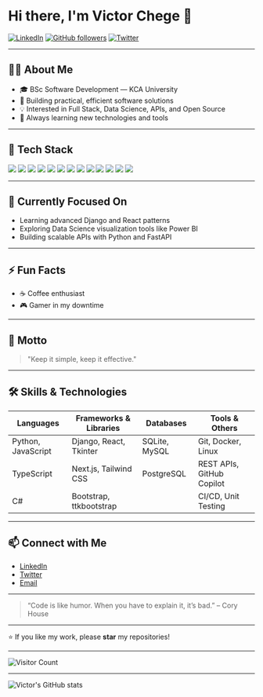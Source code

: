 # Hi there, I'm Victor Chege 👋

[![LinkedIn](https://img.shields.io/badge/-LinkedIn-blue?style=flat&logo=linkedin&logoColor=white&link=https://www.linkedin.com/in/victor-chege/)](https://www.linkedin.com/in/victor-chege/)
[![GitHub followers](https://img.shields.io/github/followers/deuce01?label=Follow&style=social)](https://github.com/deuce01)
[![Twitter](https://img.shields.io/twitter/follow/_victorchege_?style=social)](https://twitter.com/_victorchege_)

---

## 👨‍💻 About Me

- 🎓 BSc Software Development — KCA University  
- 🚀 Building practical, efficient software solutions  
- 💡 Interested in Full Stack, Data Science, APIs, and Open Source  
- 🌱 Always learning new technologies and tools

---
## 🧰 Tech Stack

<p align="left">
  <img src="https://img.shields.io/badge/Python-3776AB?style=for-the-badge&logo=python&logoColor=white" />
  <img src="https://img.shields.io/badge/JavaScript-F7DF1E?style=for-the-badge&logo=javascript&logoColor=black" />
  <img src="https://img.shields.io/badge/TypeScript-3178C6?style=for-the-badge&logo=typescript&logoColor=white" />
  <img src="https://img.shields.io/badge/React-20232A?style=for-the-badge&logo=react&logoColor=61DAFB" />
  <img src="https://img.shields.io/badge/Next.js-000000?style=for-the-badge&logo=next.js&logoColor=white" />
  <img src="https://img.shields.io/badge/Tailwind_CSS-06B6D4?style=for-the-badge&logo=tailwind-css&logoColor=white" />
  <img src="https://img.shields.io/badge/Django-092E20?style=for-the-badge&logo=django&logoColor=white" />
  <img src="https://img.shields.io/badge/Tkinter-FFB000?style=for-the-badge&logo=python&logoColor=white" />
  <img src="https://img.shields.io/badge/SQLite-003B57?style=for-the-badge&logo=sqlite&logoColor=white" />
  <img src="https://img.shields.io/badge/MySQL-005C84?style=for-the-badge&logo=mysql&logoColor=white" />
  <img src="https://img.shields.io/badge/PostgreSQL-336791?style=for-the-badge&logo=postgresql&logoColor=white" />
  <img src="https://img.shields.io/badge/Git-F05032?style=for-the-badge&logo=git&logoColor=white" />
  <img src="https://img.shields.io/badge/Docker-2496ED?style=for-the-badge&logo=docker&logoColor=white" />
</p>

---

## 🔭 Currently Focused On

- Learning advanced Django and React patterns  
- Exploring Data Science visualization tools like Power BI  
- Building scalable APIs with Python and FastAPI

---

## ⚡ Fun Facts

- ☕ Coffee enthusiast  
- 🎮 Gamer in my downtime  


---

## 💬 Motto

> "Keep it simple, keep it effective."

---

## 🛠️ Skills & Technologies

| Languages           | Frameworks & Libraries  | Databases        | Tools & Others            |
|---------------------|------------------------|------------------|---------------------------|
| Python, JavaScript  | Django, React, Tkinter | SQLite, MySQL    | Git, Docker, Linux        |
| TypeScript         | Next.js, Tailwind CSS  | PostgreSQL       | REST APIs, GitHub Copilot |
| C#                  | Bootstrap, ttkbootstrap|                  | CI/CD, Unit Testing       |

---

## 📫 Connect with Me

- [LinkedIn](https://www.linkedin.com/in/victor-chege/)  
- [Twitter](https://twitter.com/_victorchege_)  
- [Email](victrchege@gmail.com)  

---

> “Code is like humor. When you have to explain it, it’s bad.” – Cory House

---

⭐ If you like my work, please **star** my repositories!

---

![Visitor Count](https://profile-counter.glitch.me/deuce01/count.svg)

---

![Victor's GitHub stats](https://github-readme-stats.vercel.app/api?username=deuce01&show_icons=true&theme=radical)
